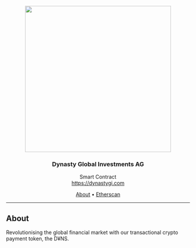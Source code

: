 <p align="center">
  <img src="https://storage.googleapis.com/dynasty-archives/logo-header.png" width="400" />
  <br/>
  <h3 align="center">Dynasty Global Investments AG</h3>
</p>
<p align="center">
  <span align="center">Smart Contract</span>
  <br/>
  <a href ="https://dynastygi.com" target="_blank">https://dynastygi.com</a>
</p>

<p align="center">
  <a href="#about">About</a>
  •
  <a href="https://etherscan.io/address/0x65167E381388Bc803Aa2F22cd99d093068E98007">Etherscan</a>

  <!--a href="#commands">Technical Analysis</a>
  •
  <a href="#license">License</a>
  •
  <a href="#contributors">Contributors</a-->
</p>

---

## About

<p>Revolutionising the global financial market with our transactional crypto payment token, the D¥NS.</p>
